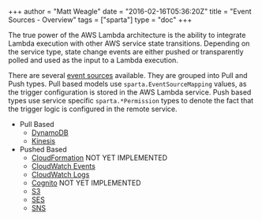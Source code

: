 +++
author = "Matt Weagle"
date = "2016-02-16T05:36:20Z"
title = "Event Sources - Overview"
tags = ["sparta"]
type = "doc"
+++

The true power of the AWS Lambda architecture is the ability to integrate Lambda execution with other AWS service state transitions.  Depending on the service type, state change events are either pushed or transparently polled and used as the input to a Lambda execution.  

There are several [event sources](http://docs.aws.amazon.com/lambda/latest/dg/intro-core-components.html) available.  They are grouped into Pull and Push types.  Pull based models use `sparta.EventSourceMapping` values, as the trigger configuration is stored in the AWS Lambda service.  Push based types use service specific `sparta.*Permission` types to denote the fact that the trigger logic is configured in the remote service.  

  * Pull Based
    * [DynamoDB](/docs/eventsources/dynamodb)
    * [Kinesis](/docs/eventsources/kinesis)
  * Pushed Based
    * [CloudFormation](/docs/eventsources/cloudformation) <span class="label label-warning">NOT YET IMPLEMENTED</span>
    * [CloudWatch Events](/docs/eventsources/cloudwatchevents)
    * [CloudWatch Logs](/docs/eventsources/cloudwatchlogs)
    * [Cognito](/docs/eventsources/cognito) <span class="label label-warning">NOT YET IMPLEMENTED</span>
    * [S3](/docs/eventsources/s3)
    * [SES](/docs/eventsources/ses)
    * [SNS](/docs/eventsources/sns)
